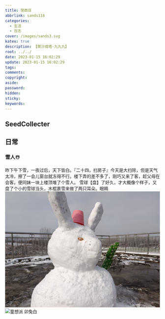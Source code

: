 ```yaml
---
title: 癸酉日
abbrlink: sands118
categories:
  - 生活
  - 日志
cover: /images/sands3.svg
katex: true
description: 【聚沙成塔·九九九】
root: ../../
date: 2023-01-15 16:02:29
update: 2023-01-15 16:02:29
tags:
comments:
copyright:
aside:
password:
hidden:
sticky:
keywords:
---
```


## SeedCollecter


## 日常
### 雪人☃️
昨下午下雪，一夜过后，天下皆白。『二十四，扫房子』今天是大扫除，但是天气太冷，擦了一会儿窗台就冻得不行。楼下弄的差不多了，刚巧又来了客，趁父母在会客。便同妹一块上楼顶堆了个雪人。
雪球【盘】了好久，才大概像个样子，又盘了个小的雪球当头，木棍裹雪来做了两只耳朵。眼睛
![写实派 卯兔白](../../../images/20230102/IMG_20230115_120231.jpg)
![童想派 卯兔白](../../../images/20230102/IMG_20230115_120856.jpg)